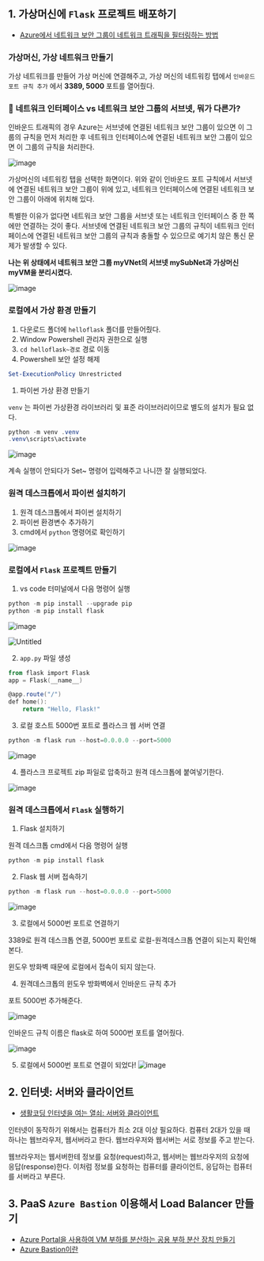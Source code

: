 ## 1. 가상머신에 `Flask` 프로젝트 배포하기

- [Azure에서 네트워크 보안 그룹이 네트워크 트래픽을 필터링하는 방법](https://learn.microsoft.com/ko-kr/azure/virtual-network/network-security-group-how-it-works)

### 가상머신, 가상 네트워크 만들기

가상 네트워크를 만들어 가상 머신에 연결해주고, 가상 머신의 네트워킹 탭에서 `인바운드 포트 규칙 추가` 에서 **3389, 5000** 포트를 열어줬다.

### 🧐 **네트워크 인터페이스 vs 네트워크 보안 그룹의 서브넷, 뭐가 다른가?**

인바운드 트래픽의 경우 Azure는 서브넷에 연결된 네트워크 보안 그룹이 있으면 이 그룹의 규칙을 먼저 처리한 후 네트워크 인터페이스에 연결된 네트워크 보안 그룹이 있으면 이 그룹의 규칙을 처리한다.

![image](https://user-images.githubusercontent.com/79077316/214495923-7466e6a7-a94c-4d3b-afbf-22219fecf05a.png)

가상머신의 네트워킹 탭을 선택한 화면이다. 위와 같이 인바운드 포트 규칙에서 서브넷에 연결된 네트워크 보안 그룹이 위에 있고, 네트워크 인터페이스에 연결된 네트워크 보안 그룹이 아래에 위치해 있다.

특별한 이유가 없다면 네트워크 보안 그룹을 서브넷 또는 네트워크 인터페이스 중 한 쪽에만 연결하는 것이 좋다. 서브넷에 연결된 네트워크 보안 그룹의 규칙이 네트워크 인터페이스에 연결된 네트워크 보안 그룹의 규칙과 충돌할 수 있으므로 예기치 않은 통신 문제가 발생할 수 있다.

**나는 위 상태에서 네트워크 보안 그룹 myVNet의 서브넷 mySubNet과 가상머신 myVM을 분리시켰다.**

![image](https://user-images.githubusercontent.com/79077316/214495955-5a762a6f-1fd9-4241-8887-742d88d48570.png)

### 로컬에서 가상 환경 만들기

1. 다운로드 폴더에 `helloflask` 폴더를 만들어줬다. 
2. Window Powershell 관리자 권한으로 실행
3. `cd helloflask~경로`  경로 이동
4. Powershell 보안 설정 해제

```powershell
Set-ExecutionPolicy Unrestricted
```

1. 파이썬 가상 환경 만들기

`venv` 는 파이썬 가상환경 라이브러리 및 표준 라이브러리이므로 별도의 설치가 필요 없다. 

```powershell
python -m venv .venv
.venv\scripts\activate
```

![image](https://user-images.githubusercontent.com/79077316/214496025-5c838199-f6dd-4f5b-8aab-8e28db2a82e7.png)

계속 실행이 안되다가 Set~ 명령어 입력해주고 나니깐 잘 실행되었다. 

### 원격 데스크톱에서 파이썬 설치하기

1. 원격 데스크톱에서 파이썬 설치하기
2. 파이썬 환경변수 추가하기
3. cmd에서 `python` 명령어로 확인하기

![image](https://user-images.githubusercontent.com/79077316/214496053-0ee15994-a095-48a2-9d62-7c3044f6648e.png)

### 로컬에서 `Flask` 프로젝트 만들기

1. vs code 터미널에서 다음 명령어 실행

```powershell
python -m pip install --upgrade pip
python -m pip install flask
```
![image](https://user-images.githubusercontent.com/79077316/214496098-5dc7174d-3baf-4468-94db-56e176283d77.png)

![Untitled](https://s3-us-west-2.amazonaws.com/secure.notion-static.com/f81e2341-72b5-4d22-ae51-af7bc2b4c5ad/Untitled.png)

2. `app.py` 파일 생성

```powershell
from flask import Flask
app = Flask(__name__)

@app.route("/")
def home():
    return "Hello, Flask!"
```

3. 로컬 호스트 5000번 포트로 플라스크 웹 서버 연결

```powershell
python -m flask run --host=0.0.0.0 --port=5000
```

![image](https://user-images.githubusercontent.com/79077316/214496282-b483dfdc-1b1d-4fae-abf2-5482cbead5eb.png)

4. 플라스크 프로젝트 zip 파일로 압축하고 원격 데스크톱에 붙여넣기한다.

![image](https://user-images.githubusercontent.com/79077316/214496326-d501674d-ac1c-462f-979e-8dab9fa05a93.png)

### 원격 데스크톱에서 `Flask` 실행하기

1. Flask 설치하기

원격 데스크톱 cmd에서 다음 명령어 실행

```powershell
python -m pip install flask
```

2. Flask 웹 서버 접속하기

```powershell
python -m flask run --host=0.0.0.0 --port=5000
```

![image](https://user-images.githubusercontent.com/79077316/214496430-b8438539-cee2-4023-9ab8-fce8261dd3d3.png)

3. 로컬에서 5000번 포트로 연결하기

3389로 원격 데스크톱 연결, 5000번 포트로 로컬-원격데스크톱 연결이 되는지 확인해본다. 

윈도우 방화벽 때문에 로컬에서 접속이 되지 않는다.

4. 원격데스크톱의 윈도우 방화벽에서 인바운드 규칙 추가

포트 5000번 추가해준다.

![image](https://user-images.githubusercontent.com/79077316/214496503-69fe6333-8c4b-4208-9b3e-42406a913650.png)

인바운드 규칙 이름은 flask로 하여 5000번 포트를 열어줬다.

![image](https://user-images.githubusercontent.com/79077316/214496560-e5b5d12b-92d3-4c0e-b9ec-c196bc21e801.png)

5. 로컬에서 5000번 포트로 연결이 되었다!
![image](https://user-images.githubusercontent.com/79077316/214496600-7417a668-9bcf-4ee3-8071-307187c283f0.png)

## 2. 인터넷: 서버와 클라이언트

- [생활코딩 인터넷을 여는 열쇠: 서버와 클라이언트](https://opentutorials.org/course/3084/18890)

인터넷이 동작하기 위해서는 컴퓨터가 최소 2대 이상 필요하다. 컴퓨터 2대가 있을 때 하나는 웹브라우저, 웹서버라고 한다. 웹브라우저와 웹서버는 서로 정보를 주고 받는다. 

웹브라우저는 웹서버한테 정보를 요청(request)하고, 웹서버는 웹브라우저의 요청에 응답(response)한다. 이처럼 정보를 요청하는 컴퓨터를 클라이언트, 응답하는 컴퓨터를 서버라고 부른다. 

## 3. PaaS `Azure Bastion` 이용해서 Load Balancer 만들기

- [Azure Portal을 사용하여 VM 부하를 분산하는 공용 부하 분산 장치 만들기](https://learn.microsoft.com/ko-kr/azure/load-balancer/quickstart-load-balancer-standard-public-portal)
- [Azure Bastion이란](https://learn.microsoft.com/ko-kr/azure/bastion/bastion-overview)

